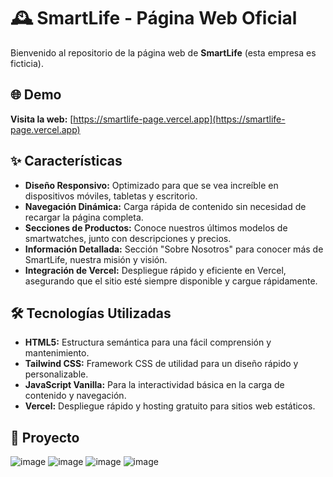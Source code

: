 
# 🕰️ **SmartLife - Página Web Oficial**

Bienvenido al repositorio de la página web de **SmartLife** (esta empresa es ficticia).

## 🌐 **Demo**
**Visita la web:** [https://smartlife-page.vercel.app](https://smartlife-page.vercel.app)

## ✨ **Características**
- **Diseño Responsivo:** Optimizado para que se vea increíble en dispositivos móviles, tabletas y escritorio.
- **Navegación Dinámica:** Carga rápida de contenido sin necesidad de recargar la página completa.
- **Secciones de Productos:** Conoce nuestros últimos modelos de smartwatches, junto con descripciones y precios.
- **Información Detallada:** Sección "Sobre Nosotros" para conocer más de SmartLife, nuestra misión y visión.
- **Integración de Vercel:** Despliegue rápido y eficiente en Vercel, asegurando que el sitio esté siempre disponible y cargue rápidamente.

## 🛠️ **Tecnologías Utilizadas**
- **HTML5:** Estructura semántica para una fácil comprensión y mantenimiento.
- **Tailwind CSS:** Framework CSS de utilidad para un diseño rápido y personalizable.
- **JavaScript Vanilla:** Para la interactividad básica en la carga de contenido y navegación.
- **Vercel:** Despliegue rápido y hosting gratuito para sitios web estáticos.

## 📸 **Proyecto**
![image](https://github.com/user-attachments/assets/7856e93c-648d-4045-934a-b9f4626fc3e7)
![image](https://github.com/user-attachments/assets/38ea2503-dcf4-4a3b-9bb1-924ed2270d71)
![image](https://github.com/user-attachments/assets/352ede68-c6fa-403e-b01a-f36664bbd8f9)
![image](https://github.com/user-attachments/assets/c765c2b9-8c52-4be3-a5e8-5a88d903f0d9)
